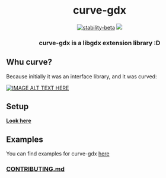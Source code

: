 <div align="center">

# curve-gdx

[![stability-beta](https://img.shields.io/badge/stability-beta-33bbff.svg)](https://github.com/mkenney/software-guides/blob/master/STABILITY-BADGES.md#beta)
[![](https://jitpack.io/v/JVMFrog/curve-gdx.svg)](https://jitpack.io/#JVMFrog/curve-gdx)

<h3>curve-gdx is a libgdx extension library :D</h2>
</div>

## Whu curve?

Because initially it was an interface library, and it was curved:

[![IMAGE ALT TEXT HERE](https://img.youtube.com/vi/OO_KRm_xUsQ/0.jpg)](https://www.youtube.com/watch?v=OO_KRm_xUsQ)

## Setup

**[Look here](https://github.com/JVMFrog/curve-gdx/wiki/Setup)**

## Examples

You can find examples for curve-gdx [here](examples#readme)

### [CONTRIBUTING.md](docs/CONTRIBUTING.md)
